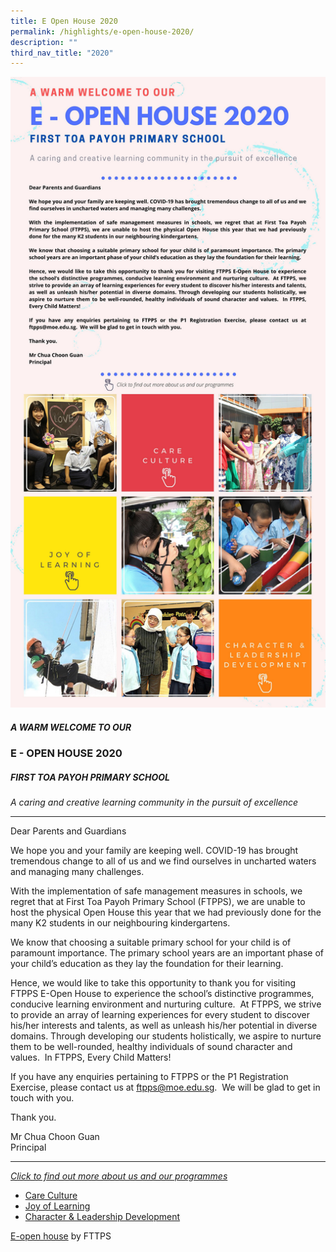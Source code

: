 ```yaml
---
title: E Open House 2020
permalink: /highlights/e-open-house-2020/
description: ""
third_nav_title: "2020"
---
```

<a href="https://www.canva.com/design/DAEAaSey20I/view">
	<img src="/images/Highlights/2020/Open%20House%202020/E-open%20house%202020_resize.jpg"/>

</a>

##### A WARM WELCOME TO OUR
### E - OPEN HOUSE 2020
##### FIRST TOA PAYOH PRIMARY SCHOOL

*A caring and creative learning community in the pursuit of excellence*

------------------------------------------

Dear Parents and Guardians

We hope you and your family are keeping well. COVID-19 has brought tremendous change to all of us and we find ourselves in uncharted waters and managing many challenges.

With the implementation of safe management measures in schools, we regret that at First Toa Payoh Primary School (FTPPS), we are unable to host the physical Open House this year that we had previously done for the many K2 students in our neighbouring kindergartens. 

We know that choosing a suitable primary school for your child is of paramount importance. The primary school years are an important phase of your child’s education as they lay the foundation for their learning.

Hence, we would like to take this opportunity to thank you for visiting FTPPS E-Open House to experience the school’s distinctive programmes, conducive learning environment and nurturing culture.  At FTPPS, we strive to provide an array of learning experiences for every student to discover his/her interests and talents, as well as unleash his/her potential in diverse domains. Through developing our students holistically, we aspire to nurture them to be well-rounded, healthy individuals of sound character and values.  In FTPPS, Every Child Matters!

If you have any enquiries pertaining to FTPPS or the P1 Registration Exercise, please contact us at [ftpps@moe.edu.sg](mailto:ftpps@moe.edu.sg).  We will be glad to get in touch with you.

Thank you.

Mr Chua Choon Guan
<br>
Principal

-------------------------------------
[*Click to find out more about us and our programmes*](/distinctive-programmes)

- [Care Culture](/about-us/our-care-culture)
- [Joy of Learning](/distinctive-programmes)
- [Character & Leadership Development](/curriculum/character-and-citizenship-education-cce)

[E-open house](https://www.canva.com/design/DAEAaSey20I/view?utm_content=DAEAaSey20I&utm_campaign=designshare&utm_medium=embeds&utm_source=link) by FTTPS